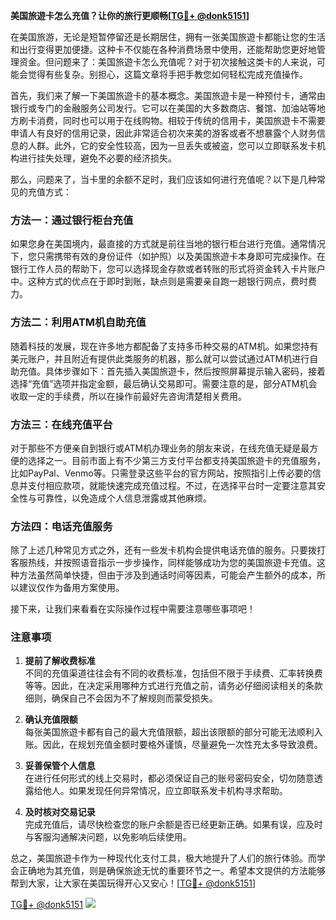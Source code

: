 **美国旅遊卡怎么充值？让你的旅行更顺畅[[TG💪+ @donk5151](https://t.me/s/donk5151)]**

在美国旅游，无论是短暂停留还是长期居住，拥有一张美国旅遊卡都能让您的生活和出行变得更加便捷。这种卡不仅能在各种消费场景中使用，还能帮助您更好地管理资金。但问题来了：美国旅遊卡怎么充值呢？对于初次接触这类卡的人来说，可能会觉得有些复杂。别担心，这篇文章将手把手教您如何轻松完成充值操作。

首先，我们来了解一下美国旅遊卡的基本概念。美国旅遊卡是一种预付卡，通常由银行或专门的金融服务公司发行。它可以在美国的大多数商店、餐馆、加油站等地方刷卡消费，同时也可以用于在线购物。相较于传统的信用卡，美国旅遊卡不需要申请人有良好的信用记录，因此非常适合初次来美的游客或者不想暴露个人财务信息的人群。此外，它的安全性较高，因为一旦丢失或被盗，您可以立即联系发卡机构进行挂失处理，避免不必要的经济损失。

那么，问题来了，当卡里的余额不足时，我们应该如何进行充值呢？以下是几种常见的充值方式：

### 方法一：通过银行柜台充值

如果您身在美国境内，最直接的方式就是前往当地的银行柜台进行充值。通常情况下，您只需携带有效的身份证件（如护照）以及美国旅遊卡本身即可完成操作。在银行工作人员的帮助下，您可以选择现金存款或者转账的形式将资金转入卡片账户中。这种方式的优点在于即时到账，缺点则是需要亲自跑一趟银行网点，费时费力。

### 方法二：利用ATM机自助充值

随着科技的发展，现在许多地方都配备了支持多币种交易的ATM机。如果您持有美元账户，并且附近有提供此类服务的机器，那么就可以尝试通过ATM机进行自助充值。具体步骤如下：首先插入美国旅遊卡，然后按照屏幕提示输入密码，接着选择“充值”选项并指定金额，最后确认交易即可。需要注意的是，部分ATM机会收取一定的手续费，所以在操作前最好先咨询清楚相关费用。

### 方法三：在线充值平台

对于那些不方便亲自到银行或ATM机办理业务的朋友来说，在线充值无疑是最方便的选择之一。目前市面上有不少第三方支付平台都支持美国旅遊卡的充值服务，比如PayPal、Venmo等。只需登录这些平台的官方网站，按照指引上传必要的信息并支付相应款项，就能快速完成充值过程。不过，在选择平台时一定要注意其安全性与可靠性，以免造成个人信息泄露或其他麻烦。

### 方法四：电话充值服务

除了上述几种常见方式之外，还有一些发卡机构会提供电话充值的服务。只要拨打客服热线，并按照语音指示一步步操作，同样能够成功为您的美国旅遊卡充值。这种方法虽然简单快捷，但由于涉及到通话时间等因素，可能会产生额外的成本，所以建议仅作为备用方案使用。

接下来，让我们来看看在实际操作过程中需要注意哪些事项吧！

### 注意事项

1. **提前了解收费标准**  
   不同的充值渠道往往会有不同的收费标准，包括但不限于手续费、汇率转换费等等。因此，在决定采用哪种方式进行充值之前，请务必仔细阅读相关的条款细则，确保自己不会因为不了解规则而蒙受损失。

2. **确认充值限额**  
   每张美国旅遊卡都有自己的最大充值限额，超出该限额的部分可能无法顺利入账。因此，在规划充值金额时要格外谨慎，尽量避免一次性充太多导致浪费。

3. **妥善保管个人信息**  
   在进行任何形式的线上交易时，都必须保证自己的账号密码安全，切勿随意透露给他人。如果发现任何异常情况，应立即联系发卡机构寻求帮助。

4. **及时核对交易记录**  
   完成充值后，请尽快检查您的账户余额是否已经更新正确。如果有误，应及时与客服沟通解决问题，以免影响后续使用。

总之，美国旅遊卡作为一种现代化支付工具，极大地提升了人们的旅行体验。而学会正确地为其充值，则是确保旅途无忧的重要环节之一。希望本文提供的方法能够帮到大家，让大家在美国玩得开心又安心！[[TG💪+ @donk5151](https://t.me/s/donk5151)]

[TG💪+ @donk5151](https://t.me/s/donk5151) ![](https://i.postimg.cc/rwNCRYN7/Snipaste-2025-04-30-17-27-05.png)